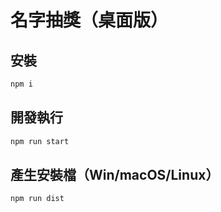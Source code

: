 # 名字抽獎（桌面版）

## 安裝
```bash
npm i
```

## 開發執行
```bash
npm run start
```

## 產生安裝檔（Win/macOS/Linux）
```bash
npm run dist
```
